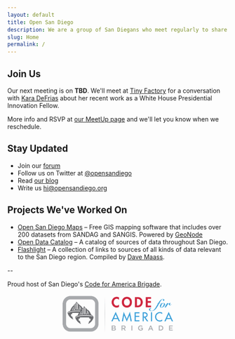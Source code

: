 ```yaml
---
layout: default
title: Open San Diego
description: We are a group of San Diegans who meet regularly to share knowledge and collaborate on projects to make our region a better place to live.
slug: Home
permalink: /
---
```


## Join Us

Our next meeting is on **TBD**. We'll meet at [Tiny Factory](http://tinyfactory.co/) for a conversation with [Kara DeFrias](https://twitter.com/CaliforniaKara) about her recent work as a White House Presidential Innovation Fellow.

More info and RSVP at [our MeetUp page](http://www.meetup.com/cfabrigade/Open-San-Diego/885922/) and we'll let you know when we reschedule.

## Stay Updated

* Join our [forum](http://forum.opensandiego.org)
* Follow us on Twitter at [@opensandiego](http://twitter.com/opensandiego)
* Read [our blog](http://blog.opensandiego.org)
* Write us hi@opensandiego.org

## Projects We've Worked On

* [Open San Diego Maps](http://maps.opensandiego.org) – Free GIS mapping software that includes over 200 datasets from SANDAG and SANGIS. Powered by [GeoNode](http://geonode.org)
* [Open Data Catalog](http://catalog.opensandiego.org) – A catalog of sources of data throughout San Diego. 
* [Flashlight](http://flashlight.opensandiego.org) – A collection of links to sources of all kinds of data relevant to the San Diego region. Compiled by [Dave Maass](https://twitter.com/DaveMaass).

--

Proud host of San Diego's [Code for America Brigade](http://brigade.codeforamerica.org).


[![Code for America Brigade Logo](/img/CfA_Brigade_logo.png)](http://brigade.codeforamerica.org)